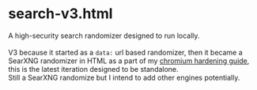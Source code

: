 # search-v3.html

A high-security search randomizer designed to run locally.
\
\
V3 because it started as a `data:` url based randomizer, then it became a SearXNG randomizer in HTML as a part of my [chromium hardening guide](https://github.com/RKNF404/chromium-hardening-guide), this is the latest iteration designed to be standalone.
\
Still a SearXNG randomize but I intend to add other engines potentially.
